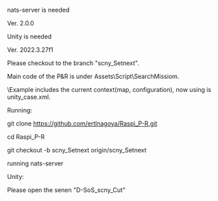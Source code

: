 nats-server is needed

Ver. 2.0.0

Unity is needed

Ver. 2022.3.27f1

Please checkout to the branch "scny_Setnext".

Main code of the P&R is under Assets\Script\SearchMissiom.

\Example includes the current context(map, configuration), now using is unity_case.xml.


Running:

git clone https://github.com/ertlnagoya/Raspi_P-R.git 

cd Raspi_P-R

git checkout -b scny_Setnext origin/scny_Setnext

running nats-server

Unity:

Please open the senen "D-SoS_scny_Cut"
